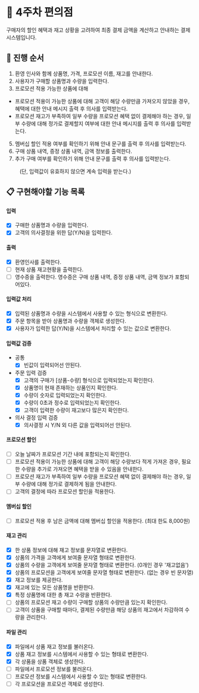 # 🏪 4주차 편의점

구매자의 할인 혜택과 재고 상황을 고려하여 최종 결제 금액을 계산하고 안내하는 결제 시스템입니다.

## 🔄 **진행 순서**

1. 환영 인사와 함께 상품명, 가격, 프로모션 이름, 재고를 안내한다.
2. 사용자가 구매할 상품명과 수량을 입력한다.
3. 프로모션 적용 가능한 상품에 대해

- 프로모션 적용이 가능한 상품에 대해 고객이 해당 수량만큼 가져오지 않았을 경우, 혜택에 대한 안내 메시지 출력 후 의사를 입력받는다.
- 프로모션 재고가 부족하여 일부 수량을 프로모션 혜택 없이 결제해야 하는 경우, 일부 수량에 대해 정가로 결제할지 여부에 대한 안내 메시지를 출력 후 의사를 입력받는다.

5. 멤버십 할인 적용 여부를 확인하기 위해 안내 문구를 출력 후 의사를 입력받는다.
6. 구매 상품 내역, 증정 상품 내역, 금액 정보를 출력한다.
7. 추가 구매 여부를 확인하기 위해 안내 문구를 출력 후 의사를 입력받는다.

&emsp; &emsp; (단, 입력값이 유효하지 않으면 계속 입력을 받는다.)

## 📋 구현해야할 기능 목록

#### 입력

- [x] 구매한 상품명과 수량을 입력한다.
- [x] 고객의 의사결정을 위한 답(Y/N)을 입력한다.

#### 출력

- [x] 환영인사를 출력한다.
- [ ] 현재 상품 재고현황을 출력한다.
- [ ] 영수증을 출력한다. 영수증은 구매 상품 내역, 증정 상품 내역, 금액 정보가 포함되어있다.

#### 입력값 처리

- [x] 입력된 상품명과 수량을 시스템에서 사용할 수 있는 형식으로 변환한다.
- [x] 주문 항목을 받아 상품명과 수량을 객체로 생성한다.
- [x] 사용자가 입력한 답(Y/N)을 시스템에서 처리할 수 있는 값으로 변환한다.

#### 입력값 검증

- 공통
  - [x] 빈값이 입력되어선 안된다.
- 주문 입력 검증
  - [x] 고객의 구매가 [상품-수량] 형식으로 입력되었는지 확인한다.
  - [x] 상품명이 현재 존재하는 상품인지 확인한다.
  - [x] 수량이 숫자로 입력되었는지 확인한다.
  - [x] 수량이 0초과 정수로 입력되었는지 확인한다.
  - [x] 고객이 입력한 수량이 재고보다 많은지 확인한다.
- 의사 결정 입력 검증
  - [x] 의사결정 시 Y/N 외 다른 값을 입력되어선 안된다.

#### 프로모션 할인

- [ ] 오늘 날짜가 프로모션 기간 내에 포함되는지 확인한다.
- [ ] 프로모션 적용이 가능한 상품에 대해 고객이 해당 수량보다 적게 가져온 경우, 필요한 수량을 추가로 가져오면 혜택을 받을 수 있음을 안내한다.
- [ ] 프로모션 재고가 부족하여 일부 수량을 프로모션 혜택 없이 결제해야 하는 경우, 일부 수량에 대해 정가로 결제하게 됨을 안내한다.
- [ ] 고객의 결정에 따라 프로모션 할인을 적용한다.

#### 멤버십 할인

- [ ] 프로모션 적용 후 남은 금액에 대해 멤버십 할인을 적용한다. (최대 한도 8,000원)

#### 재고 관리

- [x] 한 상품 정보에 대해 재고 정보를 문자열로 변환한다.
- [x] 상품의 가격을 고객에게 보여줄 문자열 형태로 변환한다.
- [x] 상품의 수량을 고객에게 보여줄 문자열 형태로 변환한다. (0개인 경우 '재고없음')
- [x] 상품의 프로모션을 고객에게 보여줄 문자열 형태로 변환한다. (없는 경우 빈 문자열)
- [x] 재고 정보를 제공한다.
- [x] 재고에 있는 모든 상품명을 반환한다.
- [x] 특정 상품명에 대한 총 재고 수량을 반환한다.
- [ ] 상품의 프로모션 재고 수량이 구매할 상품의 수량만큼 있는지 확인한다.
- [ ] 고객이 상품을 구매할 때마다, 결제된 수량만큼 해당 상품의 재고에서 차감하여 수량을 관리한다.

#### 파일 관리

- [x] 파일에서 상품 재고 정보를 불러온다.
- [x] 상품 재고 정보를 시스템에서 사용할 수 있는 형태로 변환한다.
- [x] 각 상품을 상품 객체로 생성한다.
- [ ] 파일에서 프로모션 정보를 불러온다.
- [ ] 프로모션 정보를 시스템에서 사용할 수 있는 형태로 변환한다.
- [ ] 각 프로모션을 프로모션 객체로 생성한다.
